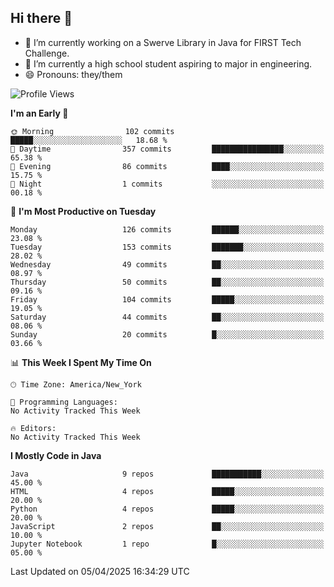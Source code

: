 ## Hi there 👋

- 🔭 I’m currently working on a Swerve Library in Java for FIRST Tech Challenge.
- 🌱 I’m currently a high school student aspiring to major in engineering.
- 😄 Pronouns: they/them

<!--START_SECTION:waka-->
![Profile Views](http://img.shields.io/badge/Profile%20Views-0-blue)

**I'm an Early 🐤** 

```text
🌞 Morning                102 commits         █████░░░░░░░░░░░░░░░░░░░░   18.68 % 
🌆 Daytime                357 commits         ████████████████░░░░░░░░░   65.38 % 
🌃 Evening                86 commits          ████░░░░░░░░░░░░░░░░░░░░░   15.75 % 
🌙 Night                  1 commits           ░░░░░░░░░░░░░░░░░░░░░░░░░   00.18 % 
```
📅 **I'm Most Productive on Tuesday** 

```text
Monday                   126 commits         ██████░░░░░░░░░░░░░░░░░░░   23.08 % 
Tuesday                  153 commits         ███████░░░░░░░░░░░░░░░░░░   28.02 % 
Wednesday                49 commits          ██░░░░░░░░░░░░░░░░░░░░░░░   08.97 % 
Thursday                 50 commits          ██░░░░░░░░░░░░░░░░░░░░░░░   09.16 % 
Friday                   104 commits         █████░░░░░░░░░░░░░░░░░░░░   19.05 % 
Saturday                 44 commits          ██░░░░░░░░░░░░░░░░░░░░░░░   08.06 % 
Sunday                   20 commits          █░░░░░░░░░░░░░░░░░░░░░░░░   03.66 % 
```


📊 **This Week I Spent My Time On** 

```text
🕑︎ Time Zone: America/New_York

💬 Programming Languages: 
No Activity Tracked This Week

🔥 Editors: 
No Activity Tracked This Week
```

**I Mostly Code in Java** 

```text
Java                     9 repos             ███████████░░░░░░░░░░░░░░   45.00 % 
HTML                     4 repos             █████░░░░░░░░░░░░░░░░░░░░   20.00 % 
Python                   4 repos             █████░░░░░░░░░░░░░░░░░░░░   20.00 % 
JavaScript               2 repos             ██░░░░░░░░░░░░░░░░░░░░░░░   10.00 % 
Jupyter Notebook         1 repo              █░░░░░░░░░░░░░░░░░░░░░░░░   05.00 % 
```




 Last Updated on 05/04/2025 16:34:29 UTC
<!--END_SECTION:waka-->
